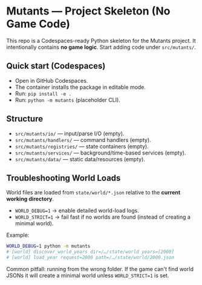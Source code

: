 # Mutants — Project Skeleton (No Game Code)

This repo is a Codespaces-ready Python skeleton for the Mutants project.
It intentionally contains **no game logic**. Start adding code under `src/mutants/`.

## Quick start (Codespaces)
- Open in GitHub Codespaces.
- The container installs the package in editable mode.
- Run: `pip install -e .`
- Run: `python -m mutants` (placeholder CLI).

## Structure
- `src/mutants/io/` — input/parse I/O (empty).
- `src/mutants/handlers/` — command handlers (empty).
- `src/mutants/registries/` — state containers (empty).
- `src/mutants/services/` — background/time-based services (empty).
- `src/mutants/data/` — static data/resources (empty).

## Troubleshooting World Loads

World files are loaded from `state/world/*.json` relative to the **current working directory**.

- `WORLD_DEBUG=1` → enable detailed world-load logs.
- `WORLD_STRICT=1` → fail fast if no worlds are found (instead of creating a minimal world).

Example:

```bash
WORLD_DEBUG=1 python -m mutants
# [world] discover_world_years dir=/…/state/world years=[2000]
# [world] load_year request=2000 path=/…/state/world/2000.json
```

Common pitfall: running from the wrong folder. If the game can't find world JSONs
it will create a minimal world unless `WORLD_STRICT=1` is set.

